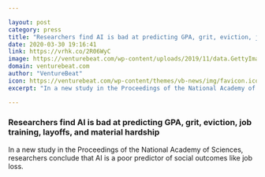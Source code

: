 ```yaml
---

layout: post
category: press
title: "Researchers find AI is bad at predicting GPA, grit, eviction, job training, layoffs, and material hardship"
date: 2020-03-30 19:16:41
link: https://vrhk.co/2R06WyC
image: https://venturebeat.com/wp-content/uploads/2019/11/data.GettyImages-1054713478-1-e1582756178672.jpg?w=1200&strip=all
domain: venturebeat.com
author: "VentureBeat"
icon: https://venturebeat.com/wp-content/themes/vb-news/img/favicon.ico
excerpt: "In a new study in the Proceedings of the National Academy of Sciences, researchers conclude that AI is a poor predictor of social outcomes like job loss."

---
```


### Researchers find AI is bad at predicting GPA, grit, eviction, job training, layoffs, and material hardship

In a new study in the Proceedings of the National Academy of Sciences, researchers conclude that AI is a poor predictor of social outcomes like job loss.